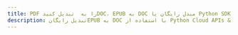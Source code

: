 ---title: PDF را به  تبدیل کنیدDOC، EPUB به DOC مبدل رایگان یا Python SDKdescription: تبدیل رایگانEPUB به DOC با استفاده از Python Cloud APIs & SDK همچنین اسناد PDF را در Cloud ایجاد، ویرایش و رندر کنید.---